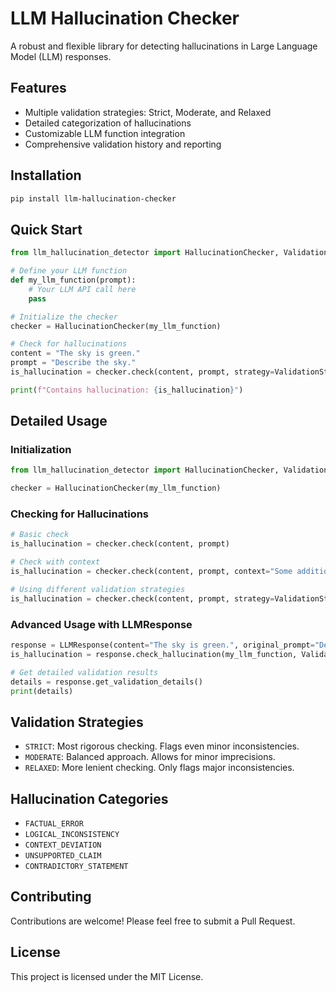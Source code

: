 # LLM Hallucination Checker

A robust and flexible library for detecting hallucinations in Large Language Model (LLM) responses.

## Features

- Multiple validation strategies: Strict, Moderate, and Relaxed
- Detailed categorization of hallucinations
- Customizable LLM function integration
- Comprehensive validation history and reporting

## Installation

```bash
pip install llm-hallucination-checker
```

## Quick Start

```python
from llm_hallucination_detector import HallucinationChecker, ValidationStrategy

# Define your LLM function
def my_llm_function(prompt):
    # Your LLM API call here
    pass

# Initialize the checker
checker = HallucinationChecker(my_llm_function)

# Check for hallucinations
content = "The sky is green."
prompt = "Describe the sky."
is_hallucination = checker.check(content, prompt, strategy=ValidationStrategy.STRICT)

print(f"Contains hallucination: {is_hallucination}")
```

## Detailed Usage

### Initialization

```python
from llm_hallucination_detector import HallucinationChecker, ValidationStrategy, LLMResponse

checker = HallucinationChecker(my_llm_function)
```

### Checking for Hallucinations

```python
# Basic check
is_hallucination = checker.check(content, prompt)

# Check with context
is_hallucination = checker.check(content, prompt, context="Some additional context")

# Using different validation strategies
is_hallucination = checker.check(content, prompt, strategy=ValidationStrategy.MODERATE)
```

### Advanced Usage with LLMResponse

```python
response = LLMResponse(content="The sky is green.", original_prompt="Describe the sky.")
is_hallucination = response.check_hallucination(my_llm_function, ValidationStrategy.STRICT)

# Get detailed validation results
details = response.get_validation_details()
print(details)
```

## Validation Strategies

- `STRICT`: Most rigorous checking. Flags even minor inconsistencies.
- `MODERATE`: Balanced approach. Allows for minor imprecisions.
- `RELAXED`: More lenient checking. Only flags major inconsistencies.

## Hallucination Categories

- `FACTUAL_ERROR`
- `LOGICAL_INCONSISTENCY`
- `CONTEXT_DEVIATION`
- `UNSUPPORTED_CLAIM`
- `CONTRADICTORY_STATEMENT`

## Contributing

Contributions are welcome! Please feel free to submit a Pull Request.

## License

This project is licensed under the MIT License.
